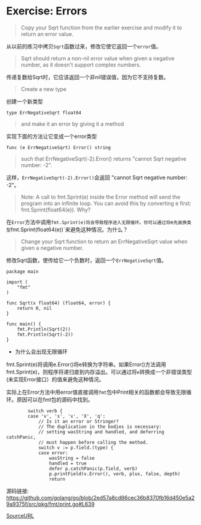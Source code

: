 # Exercise: Errors

> Copy your Sqrt function from the earlier exercise and modify it to return an error value.

从以前的练习中拷贝`Sqrt`函数过来，修改它使它返回一个`error`值。

> Sqrt should return a non-nil error value when given a negative number, as it doesn't support complex numbers.

传递复数给Sqrt时，它应该返回一个非nil错误值，因为它不支持复数。

> Create a new type

创建一个新类型
```
type ErrNegativeSqrt float64
```
> and make it an error by giving it a method 

实现下面的方法让它变成一个error类型
```
func (e ErrNegativeSqrt) Error() string
```

> such that ErrNegativeSqrt(-2).Error() returns "cannot Sqrt negative number: -2".

这样，`ErrNegativeSqrt(-2).Error()`会返回 "cannot Sqrt negative number: -2"。

> Note: A call to fmt.Sprint(e) inside the Error method will send the program into an infinite loop. You can avoid this by converting e first: fmt.Sprint(float64(e)). Why?

在`Error`方法中调用`fmt.Sprint(e)将会导致程序进入无限循环。你可以通过将`e`先装换类型`fmt.Sprint(float64(e))`来避免这种情况。为什么？

> Change your Sqrt function to return an ErrNegativeSqrt value when given a negative number.

修改Sqrt函数，使传给它一个负数时，返回一个`ErrNegativeSqrt`值。

```
package main

import (
	"fmt"
)

func Sqrt(x float64) (float64, error) {
	return 0, nil
}

func main() {
	fmt.Println(Sqrt(2))
	fmt.Println(Sqrt(-2))
}
```

- 为什么会出现无限循环


fmt.Sprint(e)将调用e.Error()将e转换为字符串。如果Error()方法调用fmt.Sprint(e)，则程序将递归直到内存溢出。可以通过将`e`转换成一个非错误类型(未实现Error接口）的值来避免这种情况。

实际上在Error方法中用error值直接调用`fmt`包中Print相关的函数都会导致无限循环。原因可以在fmt包的源码中找到。
```
		switch verb {
		case 'v', 's', 'x', 'X', 'q':
			// Is it an error or Stringer?
			// The duplication in the bodies is necessary:
			// setting wasString and handled, and deferring catchPanic,
			// must happen before calling the method.
			switch v := p.field.(type) {
			case error:
				wasString = false
				handled = true
				defer p.catchPanic(p.field, verb)
				p.printField(v.Error(), verb, plus, false, depth)
				return
```

源码链接: https://github.com/golang/go/blob/2ed57a8cd86cec36b8370fb16d450e5a29a9375f/src/pkg/fmt/print.go#L639

[SourceURL](https://tour.golang.org/methods/20)

